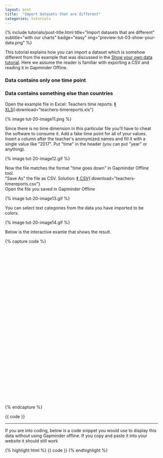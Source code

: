 ```yaml
---
layout: post
title:  "Import datasets that are different"
categories: tutorials
---
```


{%
  include tutorials/post-title.html
  title="Import datasets that are different"
  subtitle="with our charts"
  badge="easy"
  img="preview-tut-03-show-your-data.png"
%}
<!--more-->

This tutorial explains how you can import a dataset which is somehow different from the example that was discussed in the [Show your own data tutorial](/tutorials/2017/04/03/show-your-data/). Here we assume the reader is familiar with exporting a CSV and reading it in Gapminder Offline.  

### Data contains only one time point
### Data contains something else than countries
Open the example file in Excel: Teachers time reports. [⏬ XLS](/data/teachers-timereports.xls){:download="teachers-timereports.xls"}   

{% image tut-20-image11.png %}

Since there is no time dimension in this particular file you'll have to cheat the software to consume it. Add a fake time point for all of your values. Insert a column after the teacher's anonymized names and fill it with a single value like "2017". Put "time" in the header (you can put "year" or anything).  

{% image tut-20-image12.gif %} 

Now the file matches the format "time goes down" in Gapminder Offline tool.  
"Save As" the file as CSV. Solution: [⏬ CSV](/data/teachers-timereports.csv){:download="teachers-timereports.csv"}   
Open the file you saved in Gapminder Offline

{% image tut-20-image13.gif %} 

You can select text categories from the data you have imported to be colors.  

{% image tut-20-image14.gif %} 

Below is the interactive examle that shows the result.  

{% capture code %}
<div id="placeholder" class="example-placeholder" style="max-width: 720px; height: 500px; padding-top: 0;"></div>

<link rel="stylesheet" href="//s3-eu-west-1.amazonaws.com/static.gapminderdev.org/vizabi.css">
<link rel="stylesheet" href="//s3-eu-west-1.amazonaws.com/static.gapminderdev.org/bubblechart.css">

<script src="//d3js.org/d3.v4.min.js"></script>
<script src="//s3-eu-west-1.amazonaws.com/static.gapminderdev.org/vizabi.js"></script>
<script src="//s3-eu-west-1.amazonaws.com/static.gapminderdev.org/bubblechart.js"></script>

<script>
var config = {
    "locale": {
      "filePath": "//s3-eu-west-1.amazonaws.com/static.gapminderdev.org/assets/translation/"
    }, 
    "data": {
      "reader": "csv",
      "path": "https://raw.githubusercontent.com/Gapminder/vizabi-website/develop/data/teachers-timereports.csv"
    }
};

Vizabi("BubbleChart", document.getElementById("placeholder"), config);
</script>
{% endcapture %}

{{ code }}

---
If you are into coding, below is a code snippet you would use to display this data without using Gapminder offline. If you copy and paste it into your website it should still work

{% highlight html %}
{{ code }}
{% endhighlight %}

